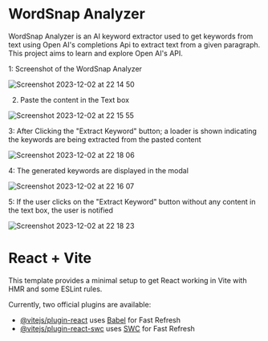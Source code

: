 # WordSnap Analyzer

WordSnap Analyzer is an AI keyword extractor used to get keywords from text using Open AI's completions Api to extract text from a given paragraph. This project aims to learn and explore Open AI's API.

1: Screenshot of the WordSnap Analyzer

![Screenshot 2023-12-02 at 22 14 50](https://github.com/PriyankaMaru28/WordSnap_Analyzer/assets/68162528/62ff9ced-7059-49e8-a5db-2938b32d5fd1)


2. Paste the content in the Text box

![Screenshot 2023-12-02 at 22 15 55](https://github.com/PriyankaMaru28/WordSnap_Analyzer/assets/68162528/728649e9-d516-4f0c-b7c9-cee1b4c6126a)



3: After Clicking the "Extract Keyword" button; a loader is shown indicating the keywords are being extracted from the pasted content

![Screenshot 2023-12-02 at 22 18 06](https://github.com/PriyankaMaru28/WordSnap_Analyzer/assets/68162528/afdef416-5be2-4fce-8d53-ca4becb8031a)


4: The generated keywords are displayed in the modal

![Screenshot 2023-12-02 at 22 16 07](https://github.com/PriyankaMaru28/WordSnap_Analyzer/assets/68162528/fcdcab65-9521-4723-8f6a-07f8942e395c)


5: If the user clicks on the "Extract Keyword" button without any content in the text box, the user is notified


![Screenshot 2023-12-02 at 22 18 23](https://github.com/PriyankaMaru28/WordSnap_Analyzer/assets/68162528/5573351d-d63a-4a6f-874a-b414da577b69)


# React + Vite

This template provides a minimal setup to get React working in Vite with HMR and some ESLint rules.

Currently, two official plugins are available:

- [@vitejs/plugin-react](https://github.com/vitejs/vite-plugin-react/blob/main/packages/plugin-react/README.md) uses [Babel](https://babeljs.io/) for Fast Refresh
- [@vitejs/plugin-react-swc](https://github.com/vitejs/vite-plugin-react-swc) uses [SWC](https://swc.rs/) for Fast Refresh
